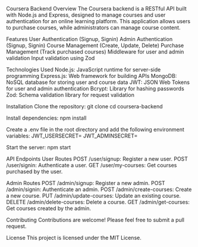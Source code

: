 Coursera Backend
Overview
The Coursera backend is a RESTful API built with Node.js and Express, designed to manage courses and user authentication for an online learning platform. This application allows users to purchase courses, while administrators can manage course content.

Features
User Authentication (Signup, Signin)
Admin Authentication (Signup, Signin)
Course Management (Create, Update, Delete)
Purchase Management (Track purchased courses)
Middleware for user and admin validation
Input validation using Zod

Technologies Used
Node.js: JavaScript runtime for server-side programming
Express.js: Web framework for building APIs
MongoDB: NoSQL database for storing user and course data
JWT: JSON Web Tokens for user and admin authentication
Bcrypt: Library for hashing passwords
Zod: Schema validation library for request validation

Installation
Clone the repository:
git clone <your-repo-url>
cd coursera-backend

Install dependencies:
npm install

Create a .env file in the root directory and add the following environment variables:
JWT_USERSECRET=<your-user-secret>
JWT_ADMINSECRET=<your-admin-secret>

Start the server:
npm start

API Endpoints
User Routes
POST /user/signup: Register a new user.
POST /user/signin: Authenticate a user.
GET /user/my-courses: Get courses purchased by the user.

Admin Routes
POST /admin/signup: Register a new admin.
POST /admin/signin: Authenticate an admin.
POST /admin/create-courses: Create a new course.
PUT /admin/update-courses: Update an existing course.
DELETE /admin/delete-courses: Delete a course.
GET /admin/get-courses: Get courses created by the admin.

Contributing
Contributions are welcome! Please feel free to submit a pull request.

License
This project is licensed under the MIT License.
